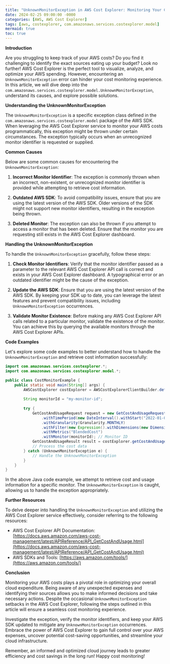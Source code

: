 ```yaml
---
title: "UnknownMonitorException in AWS Cost Explorer: Monitoring Your Costs Made Easy"
date: 2024-02-25 09:00:00 -0000
categories: [AWS, AWS Cost Explorer]
tags: [aws, costexplorer, com.amazonaws.services.costexplorer.model]
mermaid: true
toc: true
---
```



**Introduction**

Are you struggling to keep track of your AWS costs? Do you find it challenging to identify the exact sources eating up your budget? Look no further! AWS Cost Explorer is the perfect tool to visualize, analyze, and optimize your AWS spending. However, encountering an `UnknownMonitorException` error can hinder your cost monitoring experience. In this article, we will dive deep into the `com.amazonaws.services.costexplorer.model.UnknownMonitorException`, understand its causes, and explore possible solutions.

**Understanding the UnknownMonitorException**

The `UnknownMonitorException` is a specific exception class defined in the `com.amazonaws.services.costexplorer.model` package of the AWS SDK. When leveraging the AWS Cost Explorer service to monitor your AWS costs programmatically, this exception might be thrown under certain circumstances. The exception typically occurs when an unrecognized monitor identifier is requested or supplied.

**Common Causes**

Below are some common causes for encountering the `UnknownMonitorException`:

1. **Incorrect Monitor Identifier**: The exception is commonly thrown when an incorrect, non-existent, or unrecognized monitor identifier is provided while attempting to retrieve cost information.

2. **Outdated AWS SDK**: To avoid compatibility issues, ensure that you are using the latest version of the AWS SDK. Older versions of the SDK might not support new monitor identifiers, resulting in the exception being thrown.

3. **Deleted Monitor**: The exception can also be thrown if you attempt to access a monitor that has been deleted. Ensure that the monitor you are requesting still exists in the AWS Cost Explorer dashboard.

**Handling the UnknownMonitorException**

To handle the `UnknownMonitorException` gracefully, follow these steps:

1. **Check Monitor Identifiers**: Verify that the monitor identifier passed as a parameter to the relevant AWS Cost Explorer API call is correct and exists in your AWS Cost Explorer dashboard. A typographical error or an outdated identifier might be the cause of the exception.

2. **Update the AWS SDK**: Ensure that you are using the latest version of the AWS SDK. By keeping your SDK up to date, you can leverage the latest features and prevent compatibility issues, including `UnknownMonitorException` occurrences.

3. **Validate Monitor Existence**: Before making any AWS Cost Explorer API calls related to a particular monitor, validate the existence of the monitor. You can achieve this by querying the available monitors through the AWS Cost Explorer APIs.

**Code Examples**

Let's explore some code examples to better understand how to handle the `UnknownMonitorException` and retrieve cost information successfully:

```java
import com.amazonaws.services.costexplorer.*;
import com.amazonaws.services.costexplorer.model.*;

public class CostMonitorExample {
    public static void main(String[] args) {
        AWSCostExplorer costExplorer = AWSCostExplorerClientBuilder.defaultClient();
        
        String monitorId = "my-monitor-id";
        
        try {
            GetCostAndUsageRequest request = new GetCostAndUsageRequest()
                .withTimePeriod(new DateInterval().withStart("2022-01-01").withEnd("2022-01-31"))
                .withGranularity(Granularity.MONTHLY)
                .withFilter(new Expression().withDimensions(new DimensionValues().withKey("USAGE_TYPE_GROUP").withValues("EC2: Running Hours")))
                .withMetrics("BlendedCost")
                .withMonitor(monitorId); // Monitor ID
            GetCostAndUsageResult result = costExplorer.getCostAndUsage(request);
            // Process the cost data
        } catch (UnknownMonitorException e) {
            // Handle the UnknownMonitorException
        }
    }
}
```

In the above Java code example, we attempt to retrieve cost and usage information for a specific monitor. The `UnknownMonitorException` is caught, allowing us to handle the exception appropriately.

**Further Resources**

To delve deeper into handling the `UnknownMonitorException` and utilizing the AWS Cost Explorer service effectively, consider referring to the following resources:

- AWS Cost Explorer API Documentation: [https://docs.aws.amazon.com/aws-cost-management/latest/APIReference/API_GetCostAndUsage.html](https://docs.aws.amazon.com/aws-cost-management/latest/APIReference/API_GetCostAndUsage.html)
- AWS SDKs and Tools: [https://aws.amazon.com/tools/](https://aws.amazon.com/tools/)

**Conclusion**

Monitoring your AWS costs plays a pivotal role in optimizing your overall cloud expenditure. Being aware of any unexpected expenses and identifying their sources allows you to make informed decisions and take necessary actions. Despite the occasional `UnknownMonitorException` setbacks in the AWS Cost Explorer, following the steps outlined in this article will ensure a seamless cost monitoring experience.

Investigate the exception, verify the monitor identifiers, and keep your AWS SDK updated to mitigate any `UnknownMonitorException` occurrences. Embrace the power of AWS Cost Explorer to gain full control over your AWS expenses, uncover potential cost-saving opportunities, and streamline your cloud infrastructure.

Remember, an informed and optimized cloud journey leads to greater efficiency and cost savings in the long run! Happy cost monitoring!